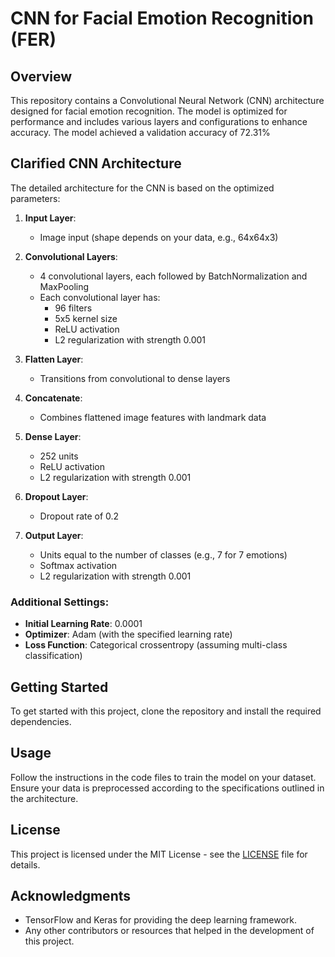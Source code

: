 # CNN for Facial Emotion Recognition (FER)

## Overview
This repository contains a Convolutional Neural Network (CNN) architecture designed for facial emotion recognition. The model is optimized for performance and includes various layers and configurations to enhance accuracy. The model achieved a validation accuracy of 72.31%

## Clarified CNN Architecture

The detailed architecture for the CNN is based on the optimized parameters:

1. **Input Layer**: 
   - Image input (shape depends on your data, e.g., 64x64x3)

2. **Convolutional Layers**:
   - 4 convolutional layers, each followed by BatchNormalization and MaxPooling
   - Each convolutional layer has:
     - 96 filters
     - 5x5 kernel size
     - ReLU activation
     - L2 regularization with strength 0.001

3. **Flatten Layer**: 
   - Transitions from convolutional to dense layers

4. **Concatenate**: 
   - Combines flattened image features with landmark data

5. **Dense Layer**:
   - 252 units
   - ReLU activation
   - L2 regularization with strength 0.001

6. **Dropout Layer**:
   - Dropout rate of 0.2

7. **Output Layer**:
   - Units equal to the number of classes (e.g., 7 for 7 emotions)
   - Softmax activation
   - L2 regularization with strength 0.001

### Additional Settings:
- **Initial Learning Rate**: 0.0001
- **Optimizer**: Adam (with the specified learning rate)
- **Loss Function**: Categorical crossentropy (assuming multi-class classification)

## Getting Started
To get started with this project, clone the repository and install the required dependencies. 

## Usage
Follow the instructions in the code files to train the model on your dataset. Ensure your data is preprocessed according to the specifications outlined in the architecture.

## License
This project is licensed under the MIT License - see the [LICENSE](LICENSE) file for details.

## Acknowledgments
- TensorFlow and Keras for providing the deep learning framework.
- Any other contributors or resources that helped in the development of this project.
